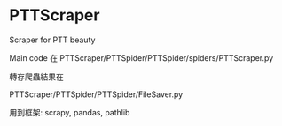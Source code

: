 # PTTScraper
Scraper for PTT beauty

Main code 在
PTTScraper/PTTSpider/PTTSpider/spiders/PTTScraper.py

轉存爬蟲結果在

PTTScraper/PTTSpider/PTTSpider/FileSaver.py 

用到框架: scrapy, pandas, pathlib
